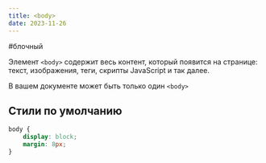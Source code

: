 ```yaml
---
title: <body>
date: 2023-11-26
---
```

#блочный 

Элемент `<body>` содержит весь контент, который появится на странице: текст, изображения, теги, скрипты JavaScript и так далее.

В вашем документе может быть только один `<body>`

## Стили по умолчанию
```css
body {
    display: block;
    margin: 8px;
}
```